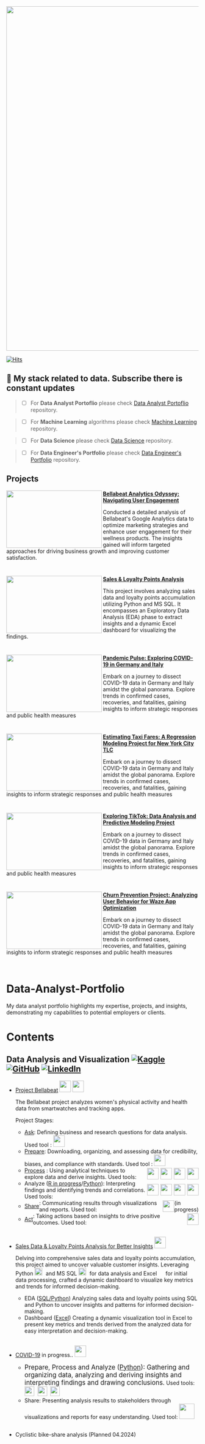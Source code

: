 <img src="https://as1.ftcdn.net/v2/jpg/02/42/83/38/1000_F_242833857_rsLAXVpWoSsKMOt9n5BCb4IRdNRupQ8X.jpg" width="900" >

[![Hits](https://hits.seeyoufarm.com/api/count/incr/badge.svg?url=https%3A%2F%2Fgithub.com%2FJJDataAnalyst-viz%2FData-Analyst-Portfolio&count_bg=%23050A2D&title_bg=%238C2A2A&icon=python.svg&icon_color=%23FFFFFF&title=Views&edge_flat=false)](https://hits.seeyoufarm.com)

## 🔄 My stack related to data. Subscribe there is constant updates 

> - [ ] For **Data Analyst Portoflio**  please check [Data Analyst Portoflio](https://github.com/JJDataAnalyst-viz/Data-Analyst-Portfolio) repository.

> - [ ] For **Machine Learning**  algorithms please check [Machine Learning](https://github.com/JJDataAnalyst-viz/Small-Machine-Learning-Projects) repository.

> - [ ] For **Data Science**  please check [Data Science](https://github.com/JJDataAnalyst-viz/Data-Science-Portfolio) repository.

> - [ ] For **Data Engineer's Portfolio** please check [Data Engineer's Portfolio](https://github.com/ElizaLo/Computer-Vision) repository.

## Projects
<img align="left" width="250" height="150" src="https://scontent-waw2-2.xx.fbcdn.net/v/t39.30808-6/271767871_3106535802922669_3111681203566141432_n.jpg?_nc_cat=107&ccb=1-7&_nc_sid=5f2048&_nc_ohc=2im5PbQmdagQ7kNvgEQSixg&_nc_ht=scontent-waw2-2.xx&oh=00_AYB1uNvgnkqXzNESAl11Smcn_IxUUXbZZ09cV4qmjkxvHg&oe=6646E8B2"> **[Bellabeat Analytics Odyssey: Navigating User Engagement](https://github.com/JJDataAnalyst-viz/Bellabeat_Project)**

Conducted a detailed analysis of Bellabeat's Google Analytics data to optimize marketing strategies and enhance user engagement for their wellness products. The insights gained will inform targeted approaches for driving business growth and improving customer satisfaction.

#

<img align="left" width="250" height="150" src="https://marketingbinder.com/wp-content/uploads/2021/07/marketing-to-sales-analysis-header-image.jpg"> **[Sales & Loyalty Points Analysis](https://github.com/JJDataAnalyst-viz/Sales_Analysis)**

This project involves analyzing sales data and loyalty points accumulation utilizing Python and MS SQL. It encompasses an Exploratory Data Analysis (EDA) phase to extract insights and a dynamic Excel dashboard for visualizing the findings.


#

<img align="left" width="250" height="150" src="https://www.onkonet.pl/images_news/sars_cov_2.jpg"> **[Pandemic Pulse: Exploring COVID-19 in Germany and Italy](https://github.com/archd3sai/News-Articles-Recommendation)**
 
Embark on a journey to dissect COVID-19 data in Germany and Italy amidst the global panorama. Explore trends in confirmed cases, recoveries, and fatalities, gaining insights to inform strategic responses and public health measures


#

<img align="left" width="250" height="150" src="https://miro.medium.com/v2/resize:fit:1200/1*-Oa3eUBRoF4uzvJkp9OV_Q.jpeg"> **[Estimating Taxi Fares: A Regression Modeling Project for New York City TLC](https://github.com/archd3sai/News-Articles-Recommendation)**


Embark on a journey to dissect COVID-19 data in Germany and Italy amidst the global panorama. Explore trends in confirmed cases, recoveries, and fatalities, gaining insights to inform strategic responses and public health measures

#

<img align="left" width="250" height="150" src="https://i.insider.com/636944e3113fe1001834d506?width=700"> **[Exploring TikTok: Data Analysis and Predictive Modeling Project](https://github.com/archd3sai/News-Articles-Recommendation)**


Embark on a journey to dissect COVID-19 data in Germany and Italy amidst the global panorama. Explore trends in confirmed cases, recoveries, and fatalities, gaining insights to inform strategic responses and public health measures

#

<img align="left" width="250" height="150" src="https://gmbapi.com/wp-content/uploads/2023/12/Waze.jpg"> **[Churn Prevention Project: Analyzing User Behavior for Waze App Optimization](https://github.com/archd3sai/News-Articles-Recommendation)**


Embark on a journey to dissect COVID-19 data in Germany and Italy amidst the global panorama. Explore trends in confirmed cases, recoveries, and fatalities, gaining insights to inform strategic responses and public health measures

<br />



# Data-Analyst-Portfolio
My data analyst portfolio highlights my expertise, projects, and insights, demonstrating my capabilities to potential employers or clients.

# Contents
## Data Analysis and Visualization [![Kaggle](https://img.shields.io/badge/Kaggle%20-%232696D1.svg?&style=for-the-badge&logo=kaggle&logoColor=white&labelColor=blue)](https://www.kaggle.com/kubajdrych) [![GitHub](https://img.shields.io/badge/GitHub-%23181717.svg?&style=for-the-badge&logo=github&logoColor=white)](https://github.com/JJDataAnalyst-viz) [![LinkedIn](https://img.shields.io/badge/LinkedIn-%230077B5.svg?&style=for-the-badge&logo=linkedin&logoColor=white)](https://www.linkedin.com/in/jakub-j%C4%99drych/)

 - [Project Bellabeat](https://github.com/JJDataAnalyst-viz/Bellabeat_Project)
  [<img src="https://img.shields.io/badge/GitHub-%23181717.svg?&style=for-the-badge&logo=github&logoColor=white" height="30">](https://github.com/JJDataAnalyst-viz/Bellabeat_Project)
  [<img src="https://img.shields.io/badge/Kaggle%20Folder-%232696D1.svg?&style=for-the-badge&logo=kaggle&logoColor=white" height="30">](https://www.kaggle.com/work/collections/13838459)

    The Bellabeat project analyzes women's physical activity and health data from smartwatches and tracking apps.
    
     Project Stages:
    - [Ask](https://github.com/JJDataAnalyst-viz/Bellabeat_Project/blob/main/Stage_1_Ask/Stage_1_Ask.pdf): Defining business and research questions for data analysis.  Used tool : <img src="https://forum.posit.co/uploads/default/original/3X/7/c/7c46e0e9c8084961f3e598cea366cf64f3031a47.png" width="30">
    - [Prepare](https://github.com/JJDataAnalyst-viz/Bellabeat_Project/blob/main/Stage_2_Prepare/Stage_2_Prepare.pdf): Downloading, organizing, and assessing data for credibility, biases, and compliance with standards. Used tool : <img src="https://forum.posit.co/uploads/default/original/3X/7/c/7c46e0e9c8084961f3e598cea366cf64f3031a47.png"             width="30">     
    - <div style="display: flex; align-items: center;">
        <span style="margin-right: 5px;"> <a href="https://github.com/JJDataAnalyst-viz/Bellabeat_Project/blob/main/Stage_3_Process/Process.ipynb">Process</a>  : Using analytical techniques to explore data and derive insights. Used tools:</span>
        <img src="https://upload.wikimedia.org/wikipedia/commons/thumb/c/c3/Python-logo-notext.svg/115px-Python-logo-notext.svg.png" width="30" style="margin-right: 5px;">
        <img src="https://upload.wikimedia.org/wikipedia/commons/thumb/0/0e/Eo_circle_light-blue_white_letter-r.svg/1024px-Eo_circle_light-blue_white_letter-r.svg.png" width="30" style="margin-right: 5px;">
        <img src="https://www.svgrepo.com/show/303229/microsoft-sql-server-logo.svg" width="30" style="margin-right: 5px;">
        <img src="https://static-00.iconduck.com/assets.00/kaggle-icon-2048x2048-fxhlmjy3.png" width="30">
        </div>
    - <div style="display: flex; align-items: center;">
        <span style="margin-right: 5px;"> Analyze (<a href="https://github.com/JJDataAnalyst-viz/Bellabeat_Project/blob/main/Stage_4_Analyze/r-analysis-project-bellabeat.ipynb">R in progress</a>/<a href="https://github.com/JJDataAnalyst-viz/Bellabeat_Project/blob/main/Stage_4_Analyze/analysis.ipynb">Python</a>): Interpreting findings and identifying trends and correlations. Used tools:</span>
        <img src="https://upload.wikimedia.org/wikipedia/commons/thumb/c/c3/Python-logo-notext.svg/115px-Python-logo-notext.svg.png" width="30" style="margin-right: 5px;">
        <img src="https://upload.wikimedia.org/wikipedia/commons/thumb/0/0e/Eo_circle_light-blue_white_letter-r.svg/1024px-Eo_circle_light-blue_white_letter-r.svg.png" width="30" style="margin-right: 5px;">
        <img src="https://www.svgrepo.com/show/303229/microsoft-sql-server-logo.svg" width="30" style="margin-right: 5px;">
        <img src="https://static-00.iconduck.com/assets.00/kaggle-icon-2048x2048-fxhlmjy3.png" width="30">
      </div>
     - <div style="display: flex; align-items: center;"><a href="https://github.com/JJDataAnalyst-viz/Bellabeat_Project/blob/main/Stage_5_Share/Stage_5_Share.pdf">Share</a>: Communicating results through visualizations and reports.
          Used tool: 
          <img src="https://cdn.worldvectorlogo.com/logos/tableau-software.svg" width="30" style="margin-left: 5px;">(in progress)
       </div>
     - <div style="display: flex; align-items: center;"><a href='https://github.com/JJDataAnalyst-viz/Bellabeat_Project/blob/main/Stage_6_Act/Stage_6_Act.pdf'>Act</a>: Taking actions based on insights to drive positive outcomes.
          Used tool: 
          <img src="https://quarto-dev.github.io/quarto-r/logo.png" width="30" style="margin-left: 5px;">
        </div>
 ##       
 - [Sales Data & Loyalty Points Analysis for Better Insights](https://github.com/JJDataAnalyst-viz/Sales_Analysis) [<img src="https://img.shields.io/badge/GitHub-%23181717.svg?&style=for-the-badge&logo=github&logoColor=white" height="30">](https://github.com/JJDataAnalyst-viz/Sales_Analysis)

    Delving into comprehensive sales data and loyalty points accumulation, this project aimed to uncover valuable customer insights. Leveraging Python <img src="https://upload.wikimedia.org/wikipedia/commons/thumb/c/c3/Python-logo-notext.svg/115px-Python-logo-notext.svg.png" width="20" style="margin-right: 5px;"> and MS SQL <img src="https://www.svgrepo.com/show/303229/microsoft-sql-server-logo.svg" width="20" style="margin-right: 5px;"> for data 
       analysis and Excel 
       <img     src='https://camo.githubusercontent.com/b844d1fc21947ee1b38741aed253d6202d5132d0abe77d555ca9b1e914518b70/68747470733a2f2f7261776769742e636f6d2f746865636f746e652f7371756172652d66696c652d69636f6e732f6d61737465722f69636f6e732f657863656c2e737667' width="15" height="15"> 
       for initial data processing, crafted a 
       dynamic dashboard to visualize key metrics and trends for informed decision-making. 
       
   - EDA (<a href='https://github.com/JJDataAnalyst-viz/Sales_Analysis/blob/main/Sales_Analysis/ipynb_checkpoint/Projekt_PAYBACK_Python%26SQL.ipynb'>SQL/Python</a>) Analyzing sales data and loyalty points using SQL and Python to uncover insights and patterns for informed decision-making.
   - Dashboard (<a href='https://github.com/JJDataAnalyst-viz/Sales_Analysis'>Excel</a>) Creating a dynamic visualization tool in Excel to present key metrics and trends derived from the analyzed data for easy interpretation and decision-making.
 ##       
- [COVID-19](https://github.com/JJDataAnalyst-viz/Project_Covid_19) in progress.. <img src="https://img.shields.io/badge/GitHub-%23181717.svg?&style=for-the-badge&logo=github&logoColor=white" height="30">

  - <span style="font-size: larger;">Prepare, Process and Analyze (<a href="https://github.com/JJDataAnalyst-viz/Project_Covid_19/blob/main/covid-19-Python.ipynb">Python</a>): Gathering and organizing data, analyzing and deriving insights and interpreting findings and drawing conclusions.</span>
      Used tools: <img src="https://upload.wikimedia.org/wikipedia/commons/c/c3/Python-logo-notext.svg" width="25" style="margin-right: 5px;">
      <img src="https://www.svgrepo.com/show/303229/microsoft-sql-server-logo.svg" width="25" style="margin-right: 5px;">
      <img src="https://upload.wikimedia.org/wikipedia/commons/thumb/3/38/Jupyter_logo.svg/883px-Jupyter_logo.svg.png" width="25" style="margin-right: 5px;">
  - Share: Presenting analysis results to stakeholders through visualizations and reports for easy understanding. Used tool:
    <img src="https://1000logos.net/wp-content/uploads/2022/12/Power-BI-Logo.png" width="40">
 ##
 ##
- Cyclistic bike-share analysis (Planned 04.2024)
##



